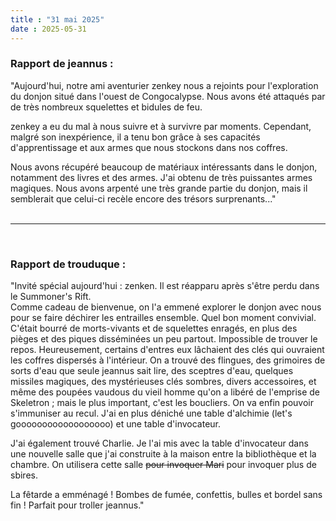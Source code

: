 ```yaml
---
title : "31 mai 2025"
date : 2025-05-31
---
```

### Rapport de jeannus :  
  
"Aujourd'hui, notre ami aventurier zenkey nous a rejoints pour l'exploration du donjon situé dans l'ouest de Congocalypse. Nous avons été attaqués par de très nombreux squelettes et bidules de feu.

zenkey a eu du mal à nous suivre et à survivre par moments. Cependant, malgré son inexpérience, il a tenu bon grâce à ses capacités d'apprentissage et aux armes que nous stockons dans nos coffres.

Nous avons récupéré beaucoup de matériaux intéressants dans le donjon, notamment des livres et des armes. J'ai obtenu de très puissantes armes magiques. Nous avons arpenté une très grande partie du donjon, mais il semblerait que celui-ci recèle encore des trésors surprenants..."  
<br>  
***
<br>

### Rapport de trouduque :  

"Invité spécial aujourd'hui : zenken. Il est réapparu après s'être perdu dans le Summoner's Rift.  
Comme cadeau de bienvenue, on l'a emmené explorer le donjon avec nous pour se faire déchirer les entrailles ensemble. Quel bon moment convivial.  
C'était bourré de morts-vivants et de squelettes enragés, en plus des pièges et des piques disséminées un peu partout. Impossible de trouver le repos. Heureusement, certains d'entres eux lâchaient des clés qui ouvraient les coffres dispersés à l'intérieur. On a trouvé des flingues, des grimoires de sorts d'eau que seule jeannus sait lire, des sceptres d'eau, quelques missiles magiques, des mystérieuses clés sombres, divers accessoires, et même des poupées vaudous du vieil homme qu'on a libéré de l'emprise de Skeletron ; mais le plus important, c'est les boucliers. On va enfin pouvoir s'immuniser au recul.
J'ai en plus déniché une table d'alchimie (let's goooooooooooooooooo) et une table d'invocateur.  

J'ai également trouvé Charlie. Je l'ai mis avec la table d'invocateur dans une nouvelle salle que j'ai construite à la maison entre la bibliothèque et la chambre. On utilisera cette salle ~~pour invoquer Mari~~ pour invoquer plus de sbires.
  
La fêtarde a emménagé ! Bombes de fumée, confettis, bulles et bordel sans fin ! Parfait pour troller jeannus."
